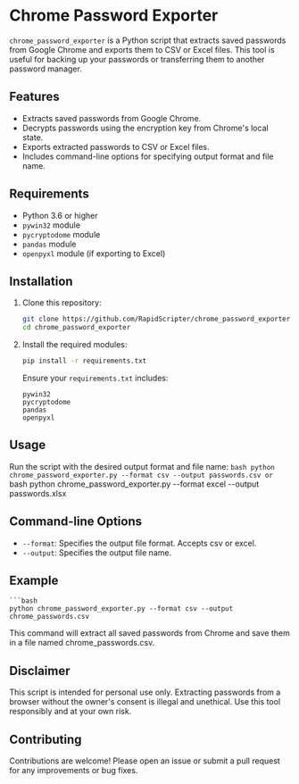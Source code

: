 # Chrome Password Exporter

`chrome_password_exporter` is a Python script that extracts saved passwords from Google Chrome and exports them to CSV or Excel files. This tool is useful for backing up your passwords or transferring them to another password manager.

## Features

- Extracts saved passwords from Google Chrome.
- Decrypts passwords using the encryption key from Chrome's local state.
- Exports extracted passwords to CSV or Excel files.
- Includes command-line options for specifying output format and file name.

## Requirements

- Python 3.6 or higher
- `pywin32` module
- `pycryptodome` module
- `pandas` module
- `openpyxl` module (if exporting to Excel)

## Installation

1. Clone this repository:
    ```bash
    git clone https://github.com/RapidScripter/chrome_password_exporter.git
    cd chrome_password_exporter
    ```

2. Install the required modules:
    ```bash
    pip install -r requirements.txt
    ```

    Ensure your `requirements.txt` includes:
    ```text
    pywin32
    pycryptodome
    pandas
    openpyxl
    ```

## Usage

Run the script with the desired output format and file name:
    ```bash
    python chrome_password_exporter.py --format csv --output passwords.csv
or
    ```bash
    python chrome_password_exporter.py --format excel --output passwords.xlsx

## Command-line Options

- `--format`: Specifies the output file format. Accepts csv or excel.
- `--output`: Specifies the output file name.

## Example
    
    ```bash
    python chrome_password_exporter.py --format csv --output chrome_passwords.csv

This command will extract all saved passwords from Chrome and save them in a file named chrome_passwords.csv.

## Disclaimer

This script is intended for personal use only. Extracting passwords from a browser without the owner's consent is illegal and unethical. Use this tool responsibly and at your own risk.

## Contributing

Contributions are welcome! Please open an issue or submit a pull request for any improvements or bug fixes.
